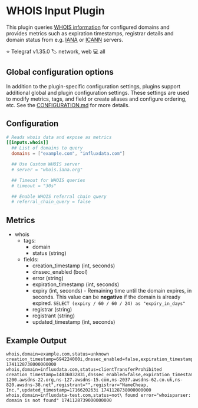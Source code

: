 # WHOIS Input Plugin

This plugin queries [WHOIS information][whois] for configured domains and
provides metrics such as expiration timestamps, registrar details and domain
status from e.g. [IANA][iana] or [ICANN][icann] servers.

⭐ Telegraf v1.35.0
🏷️ network, web
💻 all

[whois]: https://datatracker.ietf.org/doc/html/rfc3912
[icann]: https://lookup.icann.org/
[iana]: https://www.iana.org/whois

## Global configuration options <!-- @/docs/includes/plugin_config.md -->

In addition to the plugin-specific configuration settings, plugins support
additional global and plugin configuration settings. These settings are used to
modify metrics, tags, and field or create aliases and configure ordering, etc.
See the [CONFIGURATION.md][CONFIGURATION.md] for more details.

[CONFIGURATION.md]: ../../../docs/CONFIGURATION.md#plugins

## Configuration

```toml @sample.conf
# Reads whois data and expose as metrics
[[inputs.whois]]
  ## List of domains to query
  domains = ["example.com", "influxdata.com"]

  ## Use Custom WHOIS server
  # server = "whois.iana.org"

  ## Timeout for WHOIS queries
  # timeout = "30s"

  ## Enable WHOIS referral chain query
  # referral_chain_query = false
```

## Metrics

- whois
  - tags:
    - domain
    - status (string)
  - fields:
    - creation_timestamp (int, seconds)
    - dnssec_enabled (bool)
    - error (string)
    - expiration_timestamp (int, seconds)
    - expiry (int, seconds) - Remaining time until the domain expires, in seconds.
        This value can be **negative** if the domain is already expired.
        `SELECT (expiry / 60 / 60 / 24) as "expiry_in_days"`
    - registrar (string)
    - registrant (string)
    - updated_timestamp (int, seconds)

## Example Output

```text
whois,domain=example.com,status=unknown creation_timestamp=694224000i,dnssec_enabled=false,expiration_timestamp=0i,expiry=0i,name_servers="",registrant="",registrar="",updated_timestamp=0i 1741128738000000000
whois,domain=influxdata.com,status=clientTransferProhibited creation_timestamp=1403603283i,dnssec_enabled=false,expiration_timestamp=1750758483i,expiry=9629744i,name_servers="ns-1200.awsdns-22.org,ns-127.awsdns-15.com,ns-2037.awsdns-62.co.uk,ns-820.awsdns-38.net",registrant="",registrar="NameCheap, Inc.",updated_timestamp=1716620263i 1741128738000000000
whois,domain=influxdata-test.com,status=not\ found error="whoisparser: domain is not found" 1741128739000000000
```
